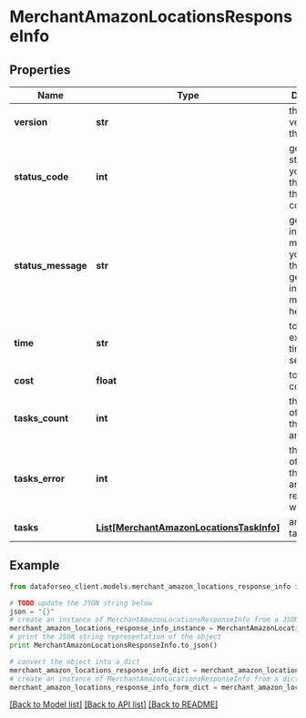 # MerchantAmazonLocationsResponseInfo


## Properties

Name | Type | Description | Notes
------------ | ------------- | ------------- | -------------
**version** | **str** | the current version of the API | [optional] 
**status_code** | **int** | general status code you can find the full list of the response codes here | [optional] 
**status_message** | **str** | general informational message you can find the full list of general informational messages here | [optional] 
**time** | **str** | total execution time, seconds | [optional] 
**cost** | **float** | total tasks cost, USD | [optional] 
**tasks_count** | **int** | the number of tasks in the tasks array | [optional] 
**tasks_error** | **int** | the number of tasks in the tasks array returned with an error | [optional] 
**tasks** | [**List[MerchantAmazonLocationsTaskInfo]**](MerchantAmazonLocationsTaskInfo.md) | array of tasks | [optional] 

## Example

```python
from dataforseo_client.models.merchant_amazon_locations_response_info import MerchantAmazonLocationsResponseInfo

# TODO update the JSON string below
json = "{}"
# create an instance of MerchantAmazonLocationsResponseInfo from a JSON string
merchant_amazon_locations_response_info_instance = MerchantAmazonLocationsResponseInfo.from_json(json)
# print the JSON string representation of the object
print MerchantAmazonLocationsResponseInfo.to_json()

# convert the object into a dict
merchant_amazon_locations_response_info_dict = merchant_amazon_locations_response_info_instance.to_dict()
# create an instance of MerchantAmazonLocationsResponseInfo from a dict
merchant_amazon_locations_response_info_form_dict = merchant_amazon_locations_response_info.from_dict(merchant_amazon_locations_response_info_dict)
```
[[Back to Model list]](../README.md#documentation-for-models) [[Back to API list]](../README.md#documentation-for-api-endpoints) [[Back to README]](../README.md)


